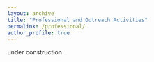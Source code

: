 ```yaml
---
layout: archive
title: "Professional and Outreach Activities"
permalink: /professional/
author_profile: true
---
```


under construction
